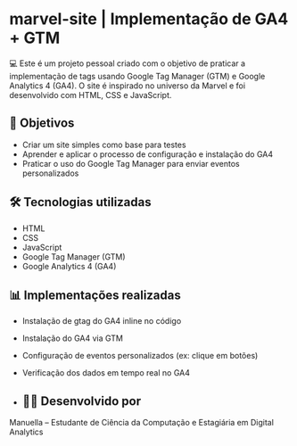 ﻿# marvel-site | Implementação de GA4 + GTM
 
💻 Este é um projeto pessoal criado com o objetivo de praticar a implementação de tags usando Google Tag Manager (GTM) e Google Analytics 4 (GA4). O site é inspirado no universo da Marvel e foi desenvolvido com HTML, CSS e JavaScript.

## 🎯 Objetivos
- Criar um site simples como base para testes
- Aprender e aplicar o processo de configuração e instalação do GA4
- Praticar o uso do Google Tag Manager para enviar eventos personalizados

## 🛠 Tecnologias utilizadas
- HTML
- CSS
- JavaScript
- Google Tag Manager (GTM)
- Google Analytics 4 (GA4)

## 📊 Implementações realizadas
- Instalação de gtag do GA4 inline no código
- Instalação do GA4 via GTM
- Configuração de eventos personalizados (ex: clique em botões)
- Verificação dos dados em tempo real no GA4

- ## 👩‍💻 Desenvolvido por
Manuella – Estudante de Ciência da Computação e Estagiária em Digital Analytics
